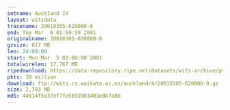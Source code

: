 ```yaml
---
setname: Auckland IV
layout: witsdata
tracename: 20010305-020000-0
end: Tue Mar  6 01:59:59 2001
originalname: 20010305-020000-0
gzsize: 817 MB
len: 24:00:00
start: Mon Mar  5 02:00:00 2001
totalwirelen: 17,767 MB
ripedownload: https://data-repository.ripe.net/datasets/wits-archive/pma/long/auck/4//20010305-020000-0.gz
pkts: 38 million
download: ftp://wits.cs.waikato.ac.nz/auckland/4/20010305-020000-0.gz
size: 2,793 MB
md5: 44614f5e37ef7fe5b93903403e8b7a8b
---
```

